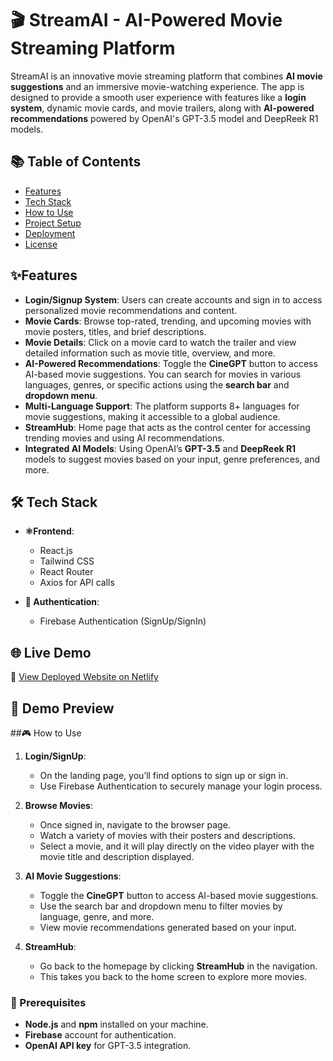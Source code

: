 # 🎬 StreamAI - AI-Powered Movie Streaming Platform

StreamAI is an innovative movie streaming platform that combines **AI movie suggestions** and an immersive movie-watching experience. The app is designed to provide a smooth user experience with features like a **login system**, dynamic movie cards, and movie trailers, along with **AI-powered recommendations** powered by OpenAI's GPT-3.5 model and DeepReek R1 models.

## 📚 Table of Contents
- [Features](#features)
- [Tech Stack](#tech-stack)
- [How to Use](#how-to-use)
- [Project Setup](#project-setup)
- [Deployment](#deployment)
- [License](#license)

##  ✨Features

- **Login/Signup System**: Users can create accounts and sign in to access personalized movie recommendations and content.
- **Movie Cards**: Browse top-rated, trending, and upcoming movies with movie posters, titles, and brief descriptions.
- **Movie Details**: Click on a movie card to watch the trailer and view detailed information such as movie title, overview, and more.
- **AI-Powered Recommendations**: Toggle the **CineGPT** button to access AI-based movie suggestions. You can search for movies in various languages, genres, or specific actions using the **search bar** and **dropdown menu**.
- **Multi-Language Support**: The platform supports 8+ languages for movie suggestions, making it accessible to a global audience.
- **StreamHub**: Home page that acts as the control center for accessing trending movies and using AI recommendations.
- **Integrated AI Models**: Using OpenAI’s **GPT-3.5** and **DeepReek R1** models to suggest movies based on your input, genre preferences, and more.

## 🛠️ Tech Stack

- **⚛️Frontend**: 
  - React.js
  - Tailwind CSS
  - React Router
  - Axios for API calls

- **🔐 Authentication**:
  - Firebase Authentication (SignUp/SignIn)

## 🌐 Live Demo
  🔗 [View Deployed Website on Netlify](https://stellular-druid-ca0311.netlify.app/)
 
## 📸 Demo Preview

##🎮  How to Use

1. **Login/SignUp**: 
   - On the landing page, you’ll find options to sign up or sign in. 
   - Use Firebase Authentication to securely manage your login process.

2. **Browse Movies**: 
   - Once signed in, navigate to the browser page.
   - Watch a variety of movies with their posters and descriptions.
   - Select a movie, and it will play directly on the video player with the movie title and description displayed.

3. **AI Movie Suggestions**:
   - Toggle the **CineGPT** button to access AI-based movie suggestions.
   - Use the search bar and dropdown menu to filter movies by language, genre, and more.
   - View movie recommendations generated based on your input.

4. **StreamHub**: 
   - Go back to the homepage by clicking **StreamHub** in the navigation.
   - This takes you back to the home screen to explore more movies.


### 🧾 Prerequisites

- **Node.js** and **npm** installed on your machine.
- **Firebase** account for authentication.
- **OpenAI API key** for GPT-3.5 integration.


